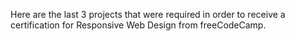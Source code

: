 Here are the last 3 projects that were required in order to receive a certification for Responsive Web Design from freeCodeCamp.
